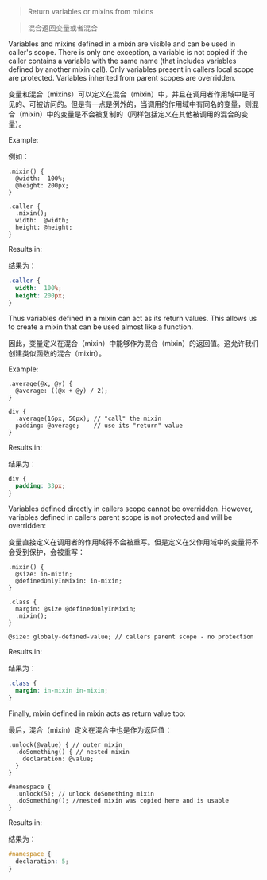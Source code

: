 > Return variables or mixins from mixins

> 混合返回变量或者混合

Variables and mixins defined in a mixin are visible and can be used in caller's scope. There is only one exception, a variable is not copied if the caller contains a variable with the same name (that includes variables defined by another mixin call).  Only variables present in callers local scope are protected. Variables inherited from parent scopes are overridden.

变量和混合（mixins）可以定义在混合（mixin）中，并且在调用者作用域中是可见的、可被访问的。但是有一点是例外的，当调用的作用域中有同名的变量，则混合（mixin）中的变量是不会被复制的（同样包括定义在其他被调用的混合的变量）。

Example:

例如：

```less
.mixin() {
  @width:  100%;
  @height: 200px;
}

.caller {
  .mixin();
  width:  @width;
  height: @height;
}

```

Results in:

结果为：

```css
.caller {
  width:  100%;
  height: 200px;
}
```

Thus variables defined in a mixin can act as its return values. This allows us to create a mixin that can be used almost like a function.

因此，变量定义在混合（mixin）中能够作为混合（mixin）的返回值。这允许我们创建类似函数的混合（mixin）。

Example:

```less
.average(@x, @y) {
  @average: ((@x + @y) / 2);
}

div {
  .average(16px, 50px); // "call" the mixin
  padding: @average;    // use its "return" value
}
```

Results in:

结果为：

```css
div {
  padding: 33px;
}
```

Variables defined directly in callers scope cannot be overridden. However, variables defined in callers parent scope is not protected and will be
overridden:

变量直接定义在调用者的作用域将不会被重写。但是定义在父作用域中的变量将不会受到保护，会被重写：

````less
.mixin() {
  @size: in-mixin;
  @definedOnlyInMixin: in-mixin;
}

.class {
  margin: @size @definedOnlyInMixin;
  .mixin();
}

@size: globaly-defined-value; // callers parent scope - no protection
````

Results in:

结果为：

````css
.class {
  margin: in-mixin in-mixin;
}
````

Finally, mixin defined in mixin acts as return value too:

最后，混合（mixin）定义在混合中也是作为返回值：

````less
.unlock(@value) { // outer mixin
  .doSomething() { // nested mixin
    declaration: @value;
  }
}

#namespace {
  .unlock(5); // unlock doSomething mixin
  .doSomething(); //nested mixin was copied here and is usable
}
````

Results in:

结果为：

````css
#namespace {
  declaration: 5;
}
````
